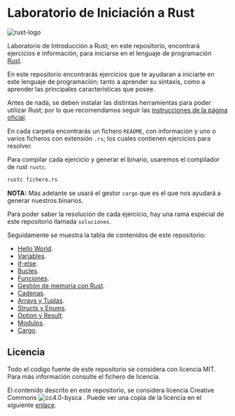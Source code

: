 # Laboratorio de Iniciación a Rust

![rust-logo](https://upload.wikimedia.org/wikipedia/commons/thumb/d/d5/Rust_programming_language_black_logo.svg/240px-Rust_programming_language_black_logo.svg.png)

Laboratorio de Introducción a Rust; en este repositorio, encontrará ejercicios e información, para iniciarse en el lenguaje de programación [Rust](https://www.rust-lang.org/).

En este repositorio encontrarás ejercicios que te ayudaran a iniciarte en este lenguaje de programación; tanto a aprender su sintaxis, como a aprender las principales características que posee.

Antes de nada, se deben instalar las distintas herramientas para poder utilizar Rust; por lo que recomendamos seguir las [instrucciones de la página oficial](https://www.rust-lang.org/tools/install).

En cada carpeta encontrarás un fichero ```README```, con información y uno o varios ficheros con extensión ```.rs```; los cuales contienen ejercicios para resolver.

Para compilar cada ejercicio y generar el binario, usaremos el compilador de rust ```rustc```.

```bash
rustc fichero.rs
```
**NOTA:** Más adelante se usará el gestor ```cargo``` que es el que nos ayudará a generar nuestros binarios.

Para poder saber la resolución de cada ejercicio, hay una rama especial de este repositorio llamada ```soluciones```.

Seguidamente se muestra la tabla de contenidos de este repositorio:

* [Hello World](hello-rust).
* [Variables](variables).
* [if-else](if).
* [Bucles](bucles).
* [Funciones](funciones).
* [Gestión de memoria con Rust](gestion-memoria).
* [Cadenas](cadenas).
* [Arrays y Tuplas](arrays-tuplas).
* [Structs y Enums](structs-enums).
* [Option y Result](option-result).
* [Modulos](modulos).
* [Cargo](cargo).

## Licencia

Todo el codigo fuente de este repositorio se considera con licencia MIT. Para más información consulte el fichero de licencia.

El contenido descrito en este repositorio, se considera licencia Creative Commons ![cc4.0-bysca](https://i.creativecommons.org/l/by-sa/4.0/88x31.png) . Puede ver una copia de la licencia en el siguiente [enlace](http://creativecommons.org/licenses/by-sa/4.0/).